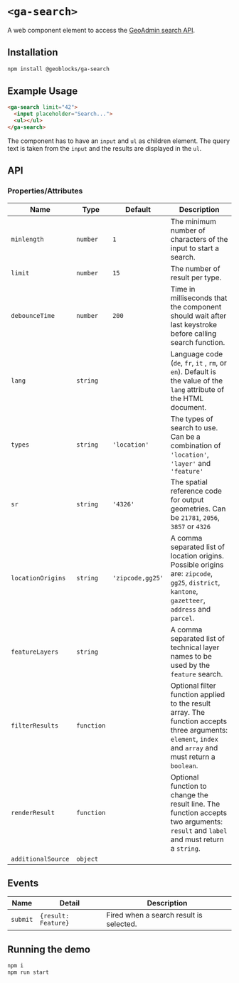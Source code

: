 # `<ga-search>`

A web component element to access the [GeoAdmin search API](https://api3.geo.admin.ch/services/sdiservices.html#search).

## Installation

```sh
npm install @geoblocks/ga-search
```

## Example Usage

```html
<ga-search limit="42">
  <input placeholder="Search...">
  <ul></ul>
</ga-search>
```

The component has to have an `input` and `ul` as children element. The query text is taken from the `input` and the results are displayed in the `ul`.

## API

### Properties/Attributes

| Name               | Type       | Default          | Description
| ------------------ | ---------- | ---------------- | -----------
| `minlength`        | `number`   | `1`              | The minimum number of characters of the input to start a search.
| `limit`            | `number`   | `15`             | The number of result per type.
| `debounceTime`     | `number`   | `200`            | Time in milliseconds that the component should wait after last keystroke before calling search function.
| `lang`             | `string`   |                  | Language code (`de`, `fr`, `it` , `rm`, or `en`). Default is the value of the `lang` attribute of the HTML document.
| `types`            | `string`   | `'location'`     | The types of search to use. Can be a combination of `'location'`, `'layer'` and `'feature'`
| `sr`               | `string`   | `'4326'`         | The spatial reference code for output geometries. Can be `21781`, `2056`, `3857` or `4326`
| `locationOrigins`  | `string`   | `'zipcode,gg25'` | A comma separated list of location origins. Possible origins are: `zipcode`, `gg25`, `district`, `kantone`, `gazetteer`, `address` and `parcel`.
| `featureLayers`    | `string`   |                  | A comma separated list of technical layer names to be used by the `feature` search.
| `filterResults`    | `function` |                  | Optional filter function applied to the result array. The function accepts three arguments: `element`, `index` and `array` and must return a `boolean`.
| `renderResult`     | `function` |                  | Optional function to change the result line. The function accepts two arguments: `result` and `label` and must return a `string`.
| `additionalSource` | `object`   |                  |

## Events

| Name     | Detail              | Description
| -------- | ------------------- | -----------
| `submit` | `{result: Feature}` | Fired when a search result is selected.

## Running the demo

```sh
npm i
npm run start
```
